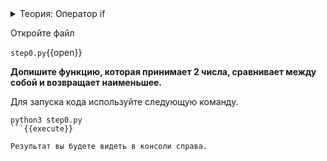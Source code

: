 
<details>
  <summary>Теория: Оператор if</summary>
  Условные операторы нужны для проверки условий и, в зависимости от результата, чтобы вести логику выполнения программы в нужном направлении.

Условный оператор if ("если") является основным оператором проверки выполнения условия. Для того, чтобы выполнить простую вложенную инструкцию, необходимо проверить условие на соответствие, использовав оператор if и прописав после него соответсвующее условие:

# объявляем переменную
var = 5
# выполняем проверку условия
if var < 10:
# если условие выполняется, то выполняется вложенная инструкция
    print("var less than 10")
В данном случае мы объявляем переменную var и присваиваем ей значение равное 5, далее выполняем проверку условия - если переменная меньше 10, то вывести соответсвующее сообщение.

Оператор if производит проверку истинности выражения, т.е. является ли результат выражения логической истиной (True) или же ложью (False). Далее выполняется вложенная инструкция, если результат выражения является True. Если результат выражения является False, тогда вложенная инструкция игнорируется. В предыдущем разделе приводились примеры того, что выводит Python в качестве результата выражения с оператором сравнения.
</details>

Откройте файл

`step0.py`{{open}}

**Допишите функцию, которая принимает 2 числа, сравнивает между собой и возвращает наименьшее.**


Для запуска кода используйте следующую команду.

```
python3 step0.py
```{{execute}}

Результат вы будете видеть в консоли справа.


